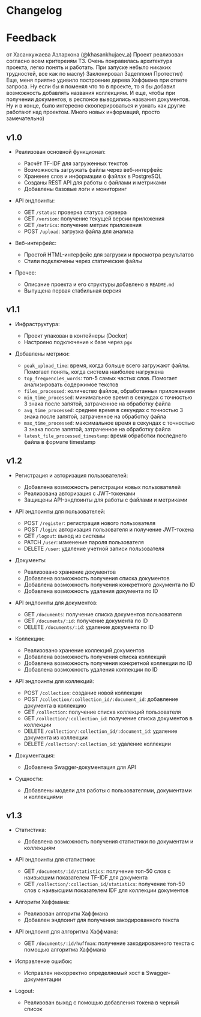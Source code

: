 # Changelog

# Feedback
от Хасанхужаева Азлархона (@khasankhujaev_a)
Проект реализован согласно всем критереиям ТЗ. Очень понравилась архитектура проекта, легко понять и работать. При запуске небыло никаких трудностей, все как по маслу) Заклонировал Задеплоил Протестил) Еще, меня приятно удивило построение дерева Хаффмана при ответе запроса. Ну если бы я поменял что то в проекте, то я бы добавил возможность добавлять названия коллекциям. И еще, чтобы при получении документов, в респонсе выводились названия документов. Ну и в конце, было интересно скооперироваться и узнать как другие работают над проектом. Много новых информаций, просто замечательно)

## v1.0

* Реализован основной функционал:

    * Расчёт TF-IDF для загруженных текстов
    * Возможность загружать файлы через веб-интерфейс
    * Хранение слов и информации о файлах в PostgreSQL
    * Созданы REST API для работы с файлами и метриками
    * Добавлены базовые логи и мониторинг

* API эндпоинты:
  * GET `/status`: проверка статуса сервера
  * GET `/version`: получение текущей версии приложения
  * GET `/metrics`: получение метрик приложения
  * POST `/upload`: загрузка файла для анализа

* Веб-интерфейс:

    * Простой HTML-интерфейс для загрузки и просмотра результатов
    * Стили подключены через статические файлы

* Прочее:

    * Описание проекта и его структуры добавлено в `README.md`
    * Выпущена первая стабильная версия

## v1.1

* Инфраструктура:

    * Проект упакован в контейнеры (Docker)
    * Настроено подключение к базе через `pgx`

* Добавлены метрики:

    * `peak_upload_time`: время, когда больше всего загружают файлы. Помогает понять, когда система наиболее нагружена
    * `top_frequencies_words`: топ-5 самых частых слов. Помогает анализировать содержимое текстов
    * `files_processed`: количество файлов, обработанных приложением
    * `min_time_processed`: минимальное время в секундах с точностью 3 знака после запятой, затраченное на обработку файла
    * `avg_time_processed`: среднее время в секундах с точностью 3 знака после запятой, затраченное на обработку файла
    * `max_time_processed`: максимальное время в секундах с точностью 3 знака после запятой, затраченное на обработку файла
    * `latest_file_processed_timestamp`: время обработки последнего файла в формате timestamp

## v1.2

* Регистрация и авторизация пользователей:

    * Добавлена возможность регистрации новых пользователей
    * Реализована авторизация с JWT-токенами
    * Защищены API-эндпоинты для работы с файлами и метриками
  
* API эндпоинты для пользователей:
  * POST `/register`: регистрация нового пользователя
  * POST `/login`: авторизация пользователя и получение JWT-токена
  * GET `/logout`: выход из системы
  * PATCH `/user`: изменение пароля пользователя
  * DELETE `/user`: удаление учетной записи пользователя

* Документы:

   * Реализовано хранение документов
   * Добавлена возможность получения списка документов
   * Добавлена возможность получения конкретного документа по ID
   * Добавлена возможность удаления документа по ID

* API эндпоинты для документов:
  * GET `/documents`: получение списка документов пользователя
  * GET `/documents/:id`: получение документа по ID
  * DELETE `/documents/:id`: удаление документа по ID

* Коллекции:

  * Реализовано хранение коллекций документов
  * Добавлена возможность получения списка коллекций
  * Добавлена возможность получения конкретной коллекции по ID
  * Добавлена возможность удаления коллекции по ID

* API эндпоинты для коллекций:
  * POST `/collection`: создание новой коллекции
  * POST `/collection/:collection_id/:document_id`: добавление документа в коллекцию
  * GET `/collection`: получение списка коллекций пользователя
  * GET `/collection/:collection_id`: получение списка документов в коллекции
  * DELETE `/collection/:collection_id/:document_id`: удаление документа из коллекции
  * DELETE `/collection/:collection_id`: удаление коллекции

* Документация:

  * Добавлена Swagger-документация для API

* Сущности:

  * Добавлены модели для работы с пользователями, документами и коллекциями

## v1.3

* Статистика:

  * Добавлена возможность получения статистики по документам и коллекциям

* API эндпоинты для статистики:
  * GET `/documents/:id/statistics`: получение топ-50 слов с наивысшим показателем TF-IDF для документа
  * GET `/collection/:collection_id/statistics`: получение топ-50 слов с наивысшим показателем IDF для коллекции документов

* Алгоритм Хаффмана:

  * Реализован алгоритм Хаффмана
  * Добавлен эндпоинт для получения закодированного текста

* API эндпоинт для алгоритма Хаффмана:
  * GET `/documents/:id/huffman`: получение закодированного текста с помощью алгоритма Хаффмана

* Исправление ошибок:

  * Исправлен некорректно определяемый хост в Swagger-документации

* Logout:

  * Реализован выход с помощью добавления токена в черный список
